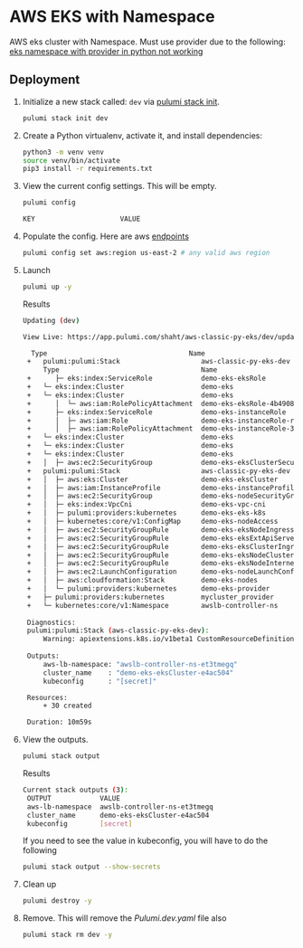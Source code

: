 # AWS EKS with Namespace

AWS eks cluster with Namespace. Must use provider due to the following: [eks namespace with provider in python not working](https://github.com/pulumi/pulumi-eks/issues/662)

## Deployment

1. Initialize a new stack called: `dev` via [pulumi stack init](https://www.pulumi.com/docs/reference/cli/pulumi_stack_init/).

   ```bash
   pulumi stack init dev
   ```

1. Create a Python virtualenv, activate it, and install dependencies:
   ```bash
   python3 -m venv venv
   source venv/bin/activate
   pip3 install -r requirements.txt
   ```

1. View the current config settings. This will be empty.

   ```bash
   pulumi config
   ```

   ```bash
   KEY                     VALUE
   ```

1. Populate the config.  Here are aws [endpoints](https://docs.aws.amazon.com/general/latest/gr/rande.html)

   ```bash
   pulumi config set aws:region us-east-2 # any valid aws region
   ```

1. Launch

   ```bash
   pulumi up -y
   ```

   Results
   ```bash
   Updating (dev)

   View Live: https://app.pulumi.com/shaht/aws-classic-py-eks/dev/updates/23

     Type                                   Name                                   Status       
    +   pulumi:pulumi:Stack                    aws-classic-py-eks-dev                 creating..   
        Type                                   Name                                   Status       Info
    +      ├─ eks:index:ServiceRole            demo-eks-eksRole                       created      
    +   └─ eks:index:Cluster                   demo-eks                               creating...  
    +   └─ eks:index:Cluster                   demo-eks                               creating.    
    +      │  └─ aws:iam:RolePolicyAttachment  demo-eks-eksRole-4b490823                   created      
    +      ├─ eks:index:ServiceRole            demo-eks-instanceRole                       created      
    +      │  ├─ aws:iam:Role                  demo-eks-instanceRole-role                  created      
    +      │  ├─ aws:iam:RolePolicyAttachment  demo-eks-instanceRole-3eb088f2              created      
    +   └─ eks:index:Cluster                   demo-eks                                    creating..   
    +   └─ eks:index:Cluster                   demo-eks                                    creating     
    +   └─ eks:index:Cluster                   demo-eks                                    created      
    +   │  ├─ aws:ec2:SecurityGroup            demo-eks-eksClusterSecurityGroup            created      
    +   pulumi:pulumi:Stack                    aws-classic-py-eks-dev                      creating...  Warning: apiextensions.k8s.io/v1beta1 Custom
    +   │  ├─ aws:eks:Cluster                  demo-eks-eksCluster                         created     
    +   │  ├─ aws:iam:InstanceProfile          demo-eks-instanceProfile                    created     
    +   │  ├─ aws:ec2:SecurityGroup            demo-eks-nodeSecurityGroup                  created     
    +   │  ├─ eks:index:VpcCni                 demo-eks-vpc-cni                            created     
    +   │  ├─ pulumi:providers:kubernetes      demo-eks-eks-k8s                            created     
    +   │  ├─ kubernetes:core/v1:ConfigMap     demo-eks-nodeAccess                         created     
    +   │  ├─ aws:ec2:SecurityGroupRule        demo-eks-eksNodeIngressRule                 created     
    +   │  ├─ aws:ec2:SecurityGroupRule        demo-eks-eksExtApiServerClusterIngressRule  created     
    +   │  ├─ aws:ec2:SecurityGroupRule        demo-eks-eksClusterIngressRule              created     
    +   │  ├─ aws:ec2:SecurityGroupRule        demo-eks-eksNodeClusterIngressRule          created     
    +   │  ├─ aws:ec2:SecurityGroupRule        demo-eks-eksNodeInternetEgressRule          created     
    +   │  ├─ aws:ec2:LaunchConfiguration      demo-eks-nodeLaunchConfiguration            created     
    +   │  ├─ aws:cloudformation:Stack         demo-eks-nodes                              created     
    +   │  └─ pulumi:providers:kubernetes      demo-eks-provider                           created     
    +   ├─ pulumi:providers:kubernetes         mycluster_provider                          created     
    +   └─ kubernetes:core/v1:Namespace        awslb-controller-ns                         created     
    
    Diagnostics:
    pulumi:pulumi:Stack (aws-classic-py-eks-dev):
        Warning: apiextensions.k8s.io/v1beta1 CustomResourceDefinition is deprecated in v1.16+, unavailable in v1.22+; use apiextensions.k8s.io/v1 CustomResourceDefinition
    
    Outputs:
        aws-lb-namespace: "awslb-controller-ns-et3tmegq"
        cluster_name    : "demo-eks-eksCluster-e4ac504"
        kubeconfig      : "[secret]"

    Resources:
        + 30 created

    Duration: 10m59s
   ```

1. View the outputs.
   ```bash
   pulumi stack output
   ```

   Results
   ```bash
   Current stack outputs (3):
    OUTPUT            VALUE
    aws-lb-namespace  awslb-controller-ns-et3tmegq
    cluster_name      demo-eks-eksCluster-e4ac504
    kubeconfig        [secret]

   ```

   If you need to see the value in kubeconfig, you will have to do the following
   ```bash
   pulumi stack output --show-secrets
   ```

1. Clean up
   ```bash
   pulumi destroy -y
   ```

1. Remove.  This will remove the *Pulumi.dev.yaml* file also
   ```bash
   pulumi stack rm dev -y
   ```